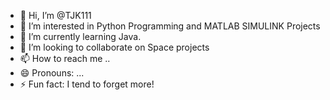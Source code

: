 - 👋 Hi, I’m @TJK111
- 👀 I’m interested in Python Programming and MATLAB SIMULINK Projects
- 🌱 I’m currently learning Java.
- 💞️ I’m looking to collaborate on Space projects
- 📫 How to reach me ..
- 😄 Pronouns: ...
- ⚡ Fun fact: I tend to forget more!

<!---
TJK111/TJK111 is a ✨ special ✨ repository because its `README.md` (this file) appears on your GitHub profile.
You can click the Preview link to take a look at your changes.
--->
